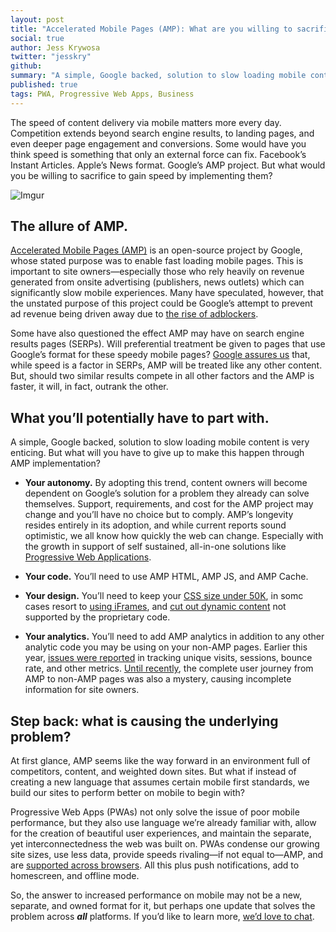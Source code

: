 ```yaml
---
layout: post
title: "Accelerated Mobile Pages (AMP): What are you willing to sacrifice for speed?"
social: true
author: Jess Krywosa
twitter: "jesskry"
github:
summary: "A simple, Google backed, solution to slow loading mobile content is very enticing. But what will you have to give up to make this happen?"
published: true
tags: PWA, Progressive Web Apps, Business
---
```


The speed of content delivery via mobile matters more every day. Competition extends beyond search engine results, to landing pages, and even deeper page engagement and conversions. Some would have you think speed is something that only an external force can fix. Facebook’s Instant Articles. Apple’s News format. Google’s AMP project. But what would you be willing to sacrifice to gain speed by implementing them?
 
![Imgur](http://i.imgur.com/vP6xYKB.png)
 
## The allure of AMP.
 
[Accelerated Mobile Pages (AMP)](https://www.ampproject.org/) is an open-source project by Google, whose stated purpose was to enable fast loading mobile pages. This is important to site owners—especially those who rely heavily on revenue generated from onsite advertising (publishers, news outlets) which can significantly slow mobile experiences. Many have speculated, however, that the unstated purpose of this project could be Google’s attempt to prevent ad revenue being driven away due to [the rise of adblockers](https://blog.kissmetrics.com/is-adblock-killing-conversions/). 
 
Some have also questioned the effect AMP may have on search engine results pages (SERPs). Will preferential treatment be given to pages that use Google’s format for these speedy mobile pages? [Google assures us](http://adage.com/article/digital/official-launch-date-google-amp-confirmed/302746/) that, while speed is a factor in SERPs, AMP will be treated like any other content. But, should two similar results compete in all other factors and the AMP is faster, it will, in fact, outrank the other. 
 
## What you’ll potentially have to part with.
 
A simple, Google backed, solution to slow loading mobile content is very enticing. But what will you have to give up to make this happen through AMP implementation?
 
* **Your autonomy.**
By adopting this trend, content owners will become dependent on Google’s solution for a problem they already can solve themselves. Support, requirements, and cost for the AMP project may change and you’ll have no choice but to comply. AMP’s longevity resides entirely in its adoption, and while current reports sound optimistic, we all know how quickly the web can change. Especially with the growth in support of self sustained, all-in-one solutions like [Progressive Web Applications](https://dockyard.com/blog/2017/05/03/five-business-problems-pwas-solve).
 
* **Your code.**
You’ll need to use AMP HTML, AMP JS, and AMP Cache.
 
* **Your design.**
You’ll need to keep your [CSS size under 50K](https://www.ampproject.org/docs/guides/responsive_amp), in somc cases resort to [using iFrames](https://www.ampproject.org/docs/guides/iframes), and [cut out dynamic content](https://www.ampproject.org/learn/about-how/) not supported by the proprietary code. 
 
* **Your analytics.**
You’ll need to add AMP analytics in addition to any other analytic code you may be using on your non-AMP pages. Earlier this year, [issues were reported](http://marketingland.com/amp-bug-bad-google-analytics-208217) in tracking unique visits, sessions, bounce rate, and other metrics. [Until recently](http://marketingland.com/amp-bug-bad-google-analytics-208217), the complete user journey from AMP to non-AMP pages was also a mystery, causing incomplete information for site owners. 
 
## Step back: what is causing the underlying problem?
At first glance, AMP seems like the way forward in an environment full of competitors, content, and weighted down sites. But what if instead of creating a new language that assumes certain mobile first standards, we build our sites to perform better on mobile to begin with? 
 
Progressive Web Apps (PWAs) not only solve the issue of poor mobile performance, but they also use language we’re already familiar with, allow for the creation of beautiful user experiences, and maintain the separate, yet interconnectedness the web was built on. PWAs condense our growing site sizes, use less data, provide speeds rivaling—if not equal to—AMP, and are [supported across browsers](https://jakearchibald.github.io/isserviceworkerready/). All this plus push notifications, add to homescreen, and offline mode. 
 
So, the answer to increased performance on mobile may not be a new, separate, and owned format for it, but perhaps one update that solves the problem across **_all_** platforms. If you’d like to learn more, [we’d love to chat](https://dockyard.com/contact/hire-us).
